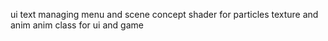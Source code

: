 ui text managing
menu and scene concept
shader for particles
texture and anim 
anim class for ui and game